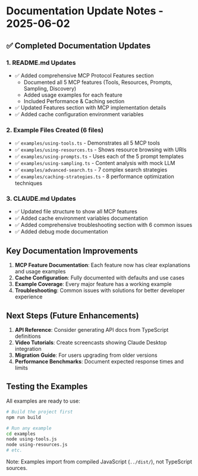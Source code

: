 # Documentation Update Notes - 2025-06-02

## ✅ Completed Documentation Updates

### 1. README.md Updates
- ✅ Added comprehensive MCP Protocol Features section
  - Documented all 5 MCP features (Tools, Resources, Prompts, Sampling, Discovery)
  - Added usage examples for each feature
  - Included Performance & Caching section
- ✅ Updated Features section with MCP implementation details
- ✅ Added cache configuration environment variables

### 2. Example Files Created (6 files)
- ✅ `examples/using-tools.ts` - Demonstrates all 5 MCP tools
- ✅ `examples/using-resources.ts` - Shows resource browsing with URIs
- ✅ `examples/using-prompts.ts` - Uses each of the 5 prompt templates
- ✅ `examples/using-sampling.ts` - Content analysis with mock LLM
- ✅ `examples/advanced-search.ts` - 7 complex search strategies
- ✅ `examples/caching-strategies.ts` - 8 performance optimization techniques

### 3. CLAUDE.md Updates
- ✅ Updated file structure to show all MCP features
- ✅ Added cache environment variables documentation
- ✅ Added comprehensive troubleshooting section with 6 common issues
- ✅ Added debug mode documentation

## Key Documentation Improvements

1. **MCP Feature Documentation**: Each feature now has clear explanations and usage examples
2. **Cache Configuration**: Fully documented with defaults and use cases
3. **Example Coverage**: Every major feature has a working example
4. **Troubleshooting**: Common issues with solutions for better developer experience

## Next Steps (Future Enhancements)

1. **API Reference**: Consider generating API docs from TypeScript definitions
2. **Video Tutorials**: Create screencasts showing Claude Desktop integration
3. **Migration Guide**: For users upgrading from older versions
4. **Performance Benchmarks**: Document expected response times and limits

## Testing the Examples

All examples are ready to use:
```bash
# Build the project first
npm run build

# Run any example
cd examples
node using-tools.js
node using-resources.js
# etc.
```

Note: Examples import from compiled JavaScript (`../dist/`), not TypeScript sources.